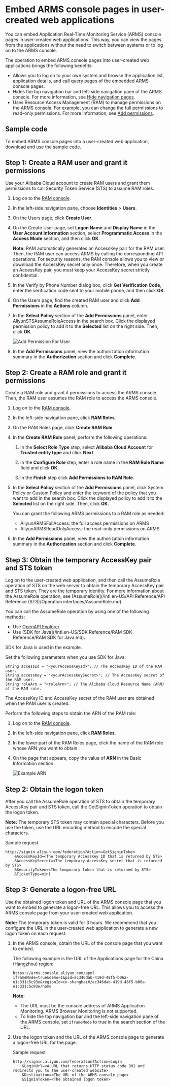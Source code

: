 # Embed ARMS console pages in user-created web applications

You can embed Application Real-Time Monitoring Service \(ARMS\) console pages in user-created web applications. This way, you can view the pages from the applications without the need to switch between systems or to log on to the ARMS console.

The operation to embed ARMS console pages into user-created web applications brings the following benefits:

-   Allows you to log on to your own system and browse the application list, application details, and call query pages of the embedded ARMS console pages.
-   Hides the top navigation bar and left-side navigation pane of the ARMS console. For more information, see [Hide navigation pages](#step_ejt_0s8_cjt).
-   Uses Resource Access Management \(RAM\) to manage permissions on the ARMS console. For example, you can change the full permissions to read-only permissions. For more information, see [Add permissions](#section_qcc_ejh_ix5).

## Sample code

To embed ARMS console pages into a user-created web application, download and use the [sample code](https://aliware-images.oss-cn-hangzhou.aliyuncs.com/demo/ARMS/Demo/embedPage.zip).

## Step 1: Create a RAM user and grant it permissions

Use your Alibaba Cloud account to create RAM users and grant them permissions to call Security Token Service \(STS\) to assume RAM roles.

1.  Log on to the [RAM console](http://ram.console.aliyun.com).

2.  In the left-side navigation pane, choose **Identities** \> **Users**.

3.  On the Users page, click **Create User**.

4.  On the Create User page, set **Logon Name** and **Display Name** in the **User Account Information** section, select **Programmatic Access** in the **Access Mode** section, and then click **OK**.

    **Note:** RAM automatically generates an AccessKey pair for the RAM user. Then, the RAM user can access ARMS by calling the corresponding API operations. For security reasons, the RAM console allows you to view or download the AccessKey secret only once. Therefore, when you create an AccessKey pair, you must keep your AccessKey secret strictly confidential.

5.  In the Verify by Phone Number dialog box, click **Get Verification Code**, enter the verification code sent to your mobile phone, and then click **OK**.

6.  On the Users page, find the created RAM user and click **Add Permissions** in the **Actions** column.

7.  In the **Select Policy** section of the **Add Permissions** panel, enter AliyunSTSAssumeRoleAccess in the search box. Click the displayed permission policy to add it to the **Selected** list on the right side. Then, click **OK**.

    ![Add Permission For User](https://static-aliyun-doc.oss-accelerate.aliyuncs.com/assets/img/en-US/1744978061/p54441.png)

8.  In the **Add Permissions** panel, view the authorization information summary in the **Authorization** section and click **Complete**.


## Step 2: Create a RAM role and grant it permissions

Create a RAM role and grant it permissions to access the ARMS console. Then, the RAM user assumes the RAM role to access the ARMS console.

1.  Log on to the [RAM console](http://ram.console.aliyun.com).

2.  In the left-side navigation pane, click **RAM Roles**.

3.  On the RAM Roles page, click **Create RAM Role**.

4.  In the **Create RAM Role** panel, perform the following operations:

    1.  In the **Select Role Type** step, select **Alibaba Cloud Account** for **Trusted entity type** and click **Next**.

    2.  In the **Configure Role** step, enter a role name in the **RAM Role Name** field and click **OK**.

    3.  In the **Finish** step click **Add Permissions to RAM Role**.

5.  In the **Select Policy** section of the **Add Permissions** panel, click System Policy or Custom Policy and enter the keyword of the policy that you want to add in the search box. Click the displayed policy to add it to the **Selected** list on the right side. Then, click **OK**.

    You can grant the following ARMS permissions to a RAM role as needed:

    -   AliyunARMSFullAccess: the full access permissions on ARMS
    -   AliyunARMSReadOnlyAccess: the read-only permissions on ARMS
6.  In the **Add Permissions** panel, view the authorization information summary in the **Authorization** section and click **Complete**.


## Step 3: Obtain the temporary AccessKey pair and STS token

Log on to the user-created web application, and then call the AssumeRole operation of STS on the web server to obtain the temporary AccessKey pair and STS token. They are the temporary identity. For more information about the AssumeRole operation, see [AssumeRole](/intl.en-US/API Reference/API Reference (STS)/Operation interfaces/AssumeRole.md).

You can call the AssumeRole operation by using one of the following methods:

-   Use [OpenAPI Explorer](https://api.aliyun.com/#/?product=Sts&api=AssumeRole).
-   Use [SDK for Java](/intl.en-US/SDK Reference/RAM SDK Reference/RAM SDK for Java.md).

SDK for Java is used in the example.

Set the following parameters when you use SDK for Java:

```
String accessId = "<yourAccessKeyId>"; // The AccessKey ID of the RAM user.
String accessKey = "<yourAccessKeySecret>"; // The AccessKey secret of the RAM user.
String roleArn = "<roleArn>"; // The Alibaba Cloud Resource Name (ARN) of the RAM role.
```

The AccessKey ID and AccessKey secret of the RAM user are obtained when the RAM user is created.

Perform the following steps to obtain the ARN of the RAM role:

1.  Log on to the [RAM console](http://ram.console.aliyun.com).

2.  In the left-side navigation pane, click **RAM Roles**.

3.  In the lower part of the RAM Roles page, click the name of the RAM role whose ARN you want to obtain.

4.  On the page that appears, copy the value of **ARN** in the Basic Information section.

    ![Example ARN](https://static-aliyun-doc.oss-accelerate.aliyuncs.com/assets/img/en-US/1744978061/p54443.png)


## Step 2: Obtain the logon token

After you call the AssumeRole operation of STS to obtain the temporary AccessKey pair and STS token, call the GetSigninToken operation to obtain the logon token.

**Note:** The temporary STS token may contain special characters. Before you use the token, use the URL encoding method to encode the special characters.

Sample request

```
http://signin.aliyun.com/federation?Action=GetSigninToken
    &AccessKeyId=<The temporary AccessKey ID that is returned by STS>
    &AccessKeySecret=<The temporary AccessKey secret that is returned by STS>
    &SecurityToken=<The temporary token that is returned by STS>
    &TicketType=mini
```

## Step 3: Generate a logon-free URL

Use the obtained logon token and URL of the ARMS console page that you want to embed to generate a logon-free URL. This allows you to access the ARMS console page from your user-created web application.

**Note:** The temporary token is valid for 3 hours. We recommend that you configure the URL in the user-created web application to generate a new logon token on each request.

1.  In the ARMS console, obtain the URL of the console page that you want to embed.

    The following example is the URL of the Applications page for the China \(Hangzhou\) region:

    ```
    https://arms.console.aliyun.com/apm?iframeMode=true&demo=1&pid=ac346dab-419d-48f5-b06a-e1c331c5c93e&regionId=cn-shanghai#/ac346dab-419d-48f5-b06a-e1c331c5c93e/home
    ```

    **Note:**

    -   The URL must be the console address of ARMS Application Monitoring. ARMS Browser Monitoring is not supported.
    -   To hide the top navigation bar and the left-side navigation pane of the ARMS console, set `iframeMode` to true in the search section of the URL.
2.  Use the logon token and the URL of the ARMS console page to generate a logon-free URL for the page.

    Sample request

    ```
    http://signin.aliyun.com/federation?Action=Login
        &LoginUrl=<A URL that returns HTTP status code 302 and redirects you to the user-created website>
        &Destination=<The URL of the ARMS console page>
        &SigninToken=<The obtained logon token>
    ```


